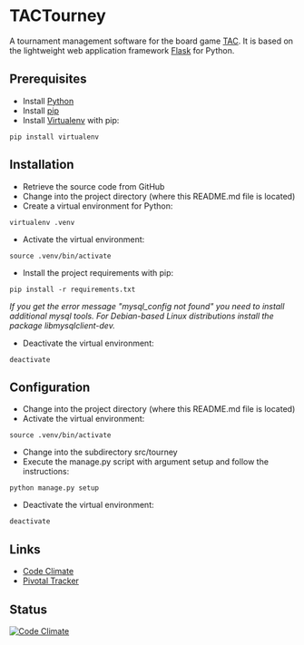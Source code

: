 TACTourney
=========

A tournament management software for the board game [TAC](http://www.spieltac.de). It is based on the lightweight web application framework [Flask](http://flask.pocoo.org/) for Python.

## Prerequisites

- Install [Python](https://www.python.org/)
- Install [pip](https://pip.pypa.io/)
- Install [Virtualenv](https://virtualenv.pypa.io/) with pip:
```
pip install virtualenv
```

## Installation

- Retrieve the source code from GitHub
- Change into the project directory (where this README.md file is located)
- Create a virtual environment for Python:
```
virtualenv .venv
```
- Activate the virtual environment:
```
source .venv/bin/activate
```
- Install the project requirements with pip:
```
pip install -r requirements.txt
```
*If you get the error message "mysql_config not found" you need to install additional mysql tools. For Debian-based Linux distributions install the package libmysqlclient-dev.*
- Deactivate the virtual environment:
```
deactivate
```

## Configuration

- Change into the project directory (where this README.md file is located)
- Activate the virtual environment:
```
source .venv/bin/activate
```
- Change into the subdirectory src/tourney
- Execute the manage.py script with argument setup and follow the instructions:
```
python manage.py setup
```
- Deactivate the virtual environment:
```
deactivate
```

## Links

- [Code Climate](https://codeclimate.com/github/philipschoemig/TACTourney)
- [Pivotal Tracker](https://www.pivotaltracker.com/projects/1339060)

## Status

[![Code Climate](https://codeclimate.com/github/philipschoemig/TACTourney/badges/gpa.svg)](https://codeclimate.com/github/philipschoemig/TACTourney)
